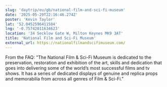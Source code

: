 ```yaml
---
slug: 'daytrip/eu/gb/national-film-and-sci-fi-museum'
date: '2025-05-29T22:16:46.274Z'
poster: 'Kevin Taylor'
lat: '52.0452596411584'
lng: '-0.75742011634623'
location: '34 Secklow Gate W, Milton Keynes MK9 3AT'
title: 'National Film and Sci-Fi Museum'
external_url: https://nationalfilmandscifimuseum.com/
---
```

From the FAQ: "The National Film & Sci-Fi Museum is dedicated to the preservation, restoration and exhibition of the art, skills and dedication that goes into delivering some of the world’s most successful films and tv shows. It has a series of dedicated displays of genuine and replica props and memorabilia from across all genres of Film & Sci-Fi."